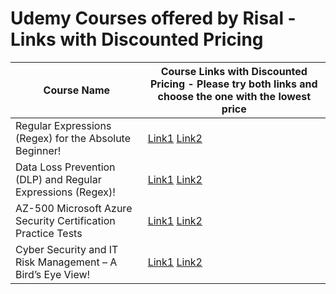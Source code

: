 # Udemy Courses offered by Risal - Links with Discounted Pricing

Course Name | Course Links with Discounted Pricing - Please try both links and choose the one with the lowest price 
----------- | ------------------------------------------------------------------------------------------------------
Regular Expressions (Regex) for the Absolute Beginner! | [Link1](https://www.udemy.com/course/regular-expressions-regex-for-the-absolute-beginner/?referralCode=2084FD070990DB00B4C8) [Link2](https://www.udemy.com/course/regular-expressions-regex-for-the-absolute-beginner/?couponCode=MAY_2021)  
Data Loss Prevention (DLP) and Regular Expressions (Regex)! | [Link1](https://www.udemy.com/course/data-loss-prevention-dlp-in-the-enterprise/?referralCode=452A5AF28B9079FB2E7C) [Link2](https://www.udemy.com/course/data-loss-prevention-dlp-in-the-enterprise/?couponCode=MAY_2021)    
AZ-500 Microsoft Azure Security Certification Practice Tests | [Link1](https://www.udemy.com/course/az-500-microsoft-azure-security-certification-practice-tests-latest/?referralCode=E5533D48ADFCB2A338A5) [Link2](https://www.udemy.com/course/az-500-microsoft-azure-security-certification-practice-tests-latest/?couponCode=MAY_2021)    
Cyber Security and IT Risk Management – A Bird’s Eye View! | [Link1](https://www.udemy.com/course/cyber-security-and-it-risk-management-in-the-enterprise/?referralCode=623C85DD811E92E81FCC) [Link2](https://www.udemy.com/course/cyber-security-and-it-risk-management-in-the-enterprise/?couponCode=MAY_2021)    

